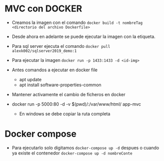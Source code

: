 # MVC con DOCKER

* Creamos la imagen con el comando `docker build -t nombreTag <directorio del archivo Dockerfile>`
* Desde ahora en adelante se puede ejecutar la imagen con la etiqueta.
* Para sql server ejecuta el comando `docker pull alexk002/sqlserver2019_demo:1`
* Para ejecutar la imagen   `docker run -p 1433:1433 -d <id-img>`

* Antes comandos a ejecutar en docker file
    * apt update
    * apt install software-properties-common
* Mantener activamente el cambio de ficheros en docker 
* docker run -p 5000:80 -d -v $(pwd)/:/var/www/html/ app-mvc
    * En windows se debe copiar la ruta completa


# Docker compose
* Para ejecutarlo solo digitamos `docker-compose up -d` despues o cuando ya existe el contenedor `docker-compose up -d nombreConte`
